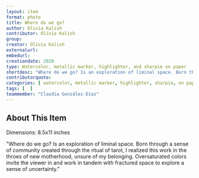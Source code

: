 ```yaml
---
layout: item
format: photo
title: Where do we go?
author: Olivia Kalish
contributor: Olivia Kalish
group: 
creator: Olivia Kalish
externalurl: 
embedurl: 
creationdate: 2020
type: Watercolor, metallic marker, highlighter, and sharpie on paper
shortdesc: "Where do we go? Is an exploration of liminal space. Born through a sense of community created through the ritual of tarot, I realized this work in the throes of new motherhood, unsure of my belonging. Oversaturated colors invite the viewer in and work in tandem with fractured space to explore a sense of uncertainty."
contributorquote: 
categories: [ watercolor, metallic marker, highlighter, sharpie, on paper ]
tags: [  ]
teammember: "Claudia González-Díaz"
---
```


## About This Item

Dimensions: 8.5x11 inches

"Where do we go? Is an exploration of liminal space. Born through a sense of community created through the ritual of tarot, I realized this work in the throes of new motherhood, unsure of my belonging. Oversaturated colors invite the viewer in and work in tandem with fractured space to explore a sense of uncertainty."
